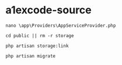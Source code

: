 # a1excode-source

```
nano \app\Providers\AppServiceProvider.php

cd public || rm -r storage

php artisan storage:link

php artisan migrate
```
